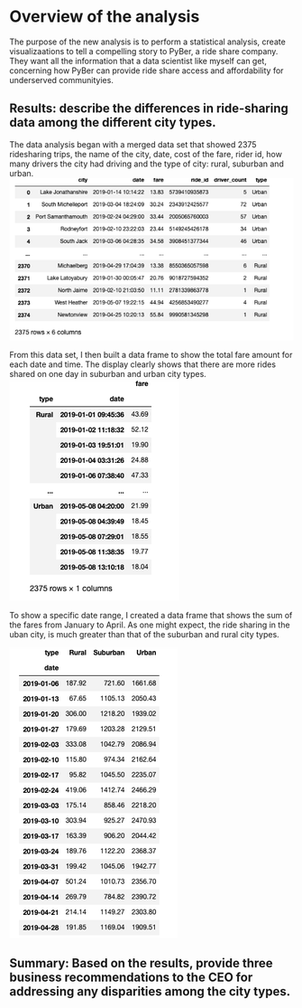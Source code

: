 # Overview of the analysis
The purpose of the new analysis is to perform a statistical analysis, create visualizaations to tell a compelling story to PyBer, a ride share company.  They want all the information that a data scientist like myself can get, concerning how PyBer can provide ride share access and affordability for underserved communityies.  

## Results: describe the differences in ride-sharing data among the different city types.
The data analysis began with a merged data set that showed 2375 ridesharing trips, the name of the city, date, cost of the fare, rider id, how many drivers the city had driving and the type of city:  rural, suburban and urban.
![MergedDF](MergedDF.png)

From this data set, I then built a data frame to show the total fare amount for each date and time.  The display clearly shows that there are more rides shared on one day in suburban and urban city types.
![Sumofthefares_bycity_type](Sumofthefares_bycity_type.png)

To show a specific date range, I created a data frame that shows the sum of the fares from January to April.  As one might expect, the ride sharing in the uban city, is much greater than that of the suburban and rural city types.

![Weekly_Fares_Jan_to_April](Weekly_Fares_Jan_to_April.png)

## Summary: Based on the results, provide three business recommendations to the CEO for addressing any disparities among the city types.
